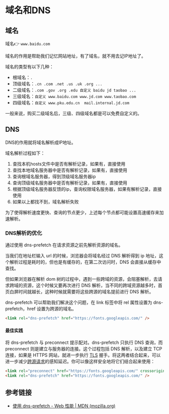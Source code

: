 # 域名和DNS

## 域名

域名👉 `www.baidu.com`

域名的作用是帮助我们记忆网站地址，有了域名，就不用去记IP地址了。

域名的类型有以下几种：

- 根域名：`.`
- 顶级域名：`.cn .com .net .us .uk .org ... `
- 二级域名：`.com .gov .org .edu 自定义 baidu jd taobao ...`
- 三级域名：`自定义 www.baidu.com www.jd.com www.taobao.com`
- 四级域名：`自定义 www.pku.edu.cn  mail.internal.jd.com`

一般来说，购买二级域名后，三级、四级域名都是可以免费自定义的。

## DNS

DNS的作用就将域名解析成IP地址。

域名解析过程如下：

1. 查找本机hosts文件中是否有解析记录，如果有，直接使用
2. 查找本地域名服务器中是否有解析记录，如果有，直接使用
3. 查询根域名服务器，得到顶级域名服务器ip
4. 查询顶级域名服务器中是否有解析记录，如果有，直接使用
5. 根据顶级域名服务器反馈的ip，查询权限域名服务器，如果有解析记录，直接使用
6. 如果以上都找不到，域名解析失败

为了使得解析速度更快、查询的节点更少，上述每个节点都可能设置高速缓存来加速解析。

### DNS解析的优化

通过使用 dns-prefetch 在请求资源之前先解析资源的域名。

当我们在地址栏输入 url 的时候，浏览器会将域名经过 DNS 解析得到 ip 地址，这个解析过程是耗时的，但也是有缓存的，在第二次访问时，DNS 会直接从缓存中查找。

但如果浏览器在解析 dom 树的过程中，遇到一些跨域的资源，会阻塞解析，去请求跨域的资源，这个时候又要再次进行 DNS 解析，当不同的跨域资源越多时，首页白屏时间就越长，这种时候就需要将这些跨源的域名提前进行 DNS 解析。

dns-prefetch 可以帮助我们解决这个问题，在 link 标签中将 rel 属性设置为 dns-prefetch，href 设置为跨源的域名。

```html
<link rel="dns-prefetch" href="https://fonts.googleapis.com/" />
```

#### 最佳实践

将 dns-prefetch 与 preconnect 提示配对。dns-prefetch 只执行 DNS 查询，而 preconnect 则是建立与服务器的连接。这个过程包括 DNS 解析，以及建立 TCP 连接，如果是 HTTPS 网站，就进一步执行 [TLS](https://developer.mozilla.org/zh-CN/docs/Glossary/TLS) 握手。将这两者结合起来，可以进一步减少[跨源请求](https://developer.mozilla.org/zh-CN/docs/Web/HTTP/CORS)的感知延迟。你可以像这样安全地将它们结合起来使用：

```html
<link rel="preconnect" href="https://fonts.googleapis.com/" crossorigin />
<link rel="dns-prefetch" href="https://fonts.googleapis.com/" />
```



## 参考链接

- [使用 dns-prefetch - Web 性能 | MDN (mozilla.org)](https://developer.mozilla.org/zh-CN/docs/Web/Performance/dns-prefetch)





